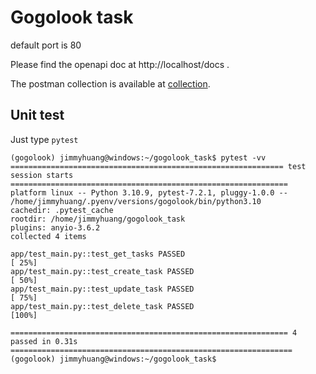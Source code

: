 # Gogolook task

default port is 80

Please find the openapi doc at http://localhost/docs .

The postman collection is available at [collection](Gogolook.postman_collection.json).

## Unit test
Just type ```pytest```

```
(gogolook) jimmyhuang@windows:~/gogolook_task$ pytest -vv
============================================================= test session starts ==============================================================
platform linux -- Python 3.10.9, pytest-7.2.1, pluggy-1.0.0 -- /home/jimmyhuang/.pyenv/versions/gogolook/bin/python3.10
cachedir: .pytest_cache
rootdir: /home/jimmyhuang/gogolook_task
plugins: anyio-3.6.2
collected 4 items

app/test_main.py::test_get_tasks PASSED                                                                                                  [ 25%]
app/test_main.py::test_create_task PASSED                                                                                                [ 50%]
app/test_main.py::test_update_task PASSED                                                                                                [ 75%]
app/test_main.py::test_delete_task PASSED                                                                                                [100%]

============================================================== 4 passed in 0.31s ===============================================================
(gogolook) jimmyhuang@windows:~/gogolook_task$
```
